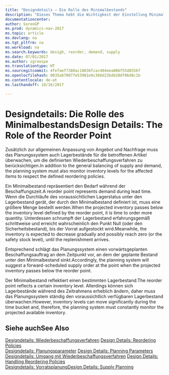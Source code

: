 ```yaml
---
title: "Designdetails – Die Rolle des Minimalbestands"
description: "Dieses Thema hebt die Wichtigkeit der Einstellung Minimalbed hervor, damit Sie wissen, wann Sie den Bestand erneuern müssen."
documentationcenter: 
author: SorenGP
ms.prod: dynamics-nav-2017
ms.topic: article
ms.devlang: na
ms.tgt_pltfrm: na
ms.workload: na
ms.search.keywords: desigh, reorder, demand, supply
ms.date: 07/01/2017
ms.author: sgroespe
ms.translationtype: HT
ms.sourcegitcommit: 4fefaef7380ac10836fcac404eea006f55d8556f
ms.openlocfilehash: 8035a670077e53981e9c366d22bdb20df06d8c1b
ms.contentlocale: de-at
ms.lasthandoff: 10/16/2017

---
```

# <a name="design-details-the-role-of-the-reorder-point"></a><span data-ttu-id="2bab7-103">Designdetails: Die Rolle des Minimalbestands</span><span class="sxs-lookup"><span data-stu-id="2bab7-103">Design Details: The Role of the Reorder Point</span></span>
<span data-ttu-id="2bab7-104">Zusätzlich zur allgemeinen Anpassung von Angebot und Nachfrage muss das Planungssystem auch Lagerbestände für die betroffenen Artikel überwachen, um die definierten Wiederbeschaffungsverfahren zu berücksichtigen.</span><span class="sxs-lookup"><span data-stu-id="2bab7-104">In addition to the general balancing of supply and demand, the planning system must also monitor inventory levels for the affected items to respect the defined reordering policies.</span></span>  
  
<span data-ttu-id="2bab7-105">Ein Minimalbestand repräsentiert den Bedarf während der Beschaffungszeit.</span><span class="sxs-lookup"><span data-stu-id="2bab7-105">A reorder point represents demand during lead time.</span></span> <span data-ttu-id="2bab7-106">Wenn die Durchläufe des voraussichtlichen Lagerstatus unter den Lagerbestand gerät, der durch den Minimalbestand definiert ist, muss eine größere Menge bestellt werden.</span><span class="sxs-lookup"><span data-stu-id="2bab7-106">When the projected inventory passes below the inventory level defined by the reorder point, it is time to order more quantity.</span></span> <span data-ttu-id="2bab7-107">Unterdessen schrumpft der Lagerbestand erfahrungsgemäß schrittweise und erreicht wahrscheinlich den Punkt Null (oder den Sicherheitsbestand), bis der Vorrat aufgestockt wird.</span><span class="sxs-lookup"><span data-stu-id="2bab7-107">Meanwhile, the inventory is expected to decrease gradually and possibly reach zero (or the safety stock level), until the replenishment arrives.</span></span>  
  
<span data-ttu-id="2bab7-108">Entsprechend schlägt das Planungssystem einen vorwärtsgeplanten Beschaffungsauftrag an dem Zeitpunkt vor, an dem der geplante Bestand unter den Minimalbestand sinkt.</span><span class="sxs-lookup"><span data-stu-id="2bab7-108">Accordingly, the planning system will suggest a forward-scheduled supply order at the point when the projected inventory passes below the reorder point.</span></span>  
  
<span data-ttu-id="2bab7-109">Der Minimalbestand reflektiert einen bestimmten Lagerbestand.</span><span class="sxs-lookup"><span data-stu-id="2bab7-109">The reorder point reflects a certain inventory level.</span></span> <span data-ttu-id="2bab7-110">Allerdings können sich Lagerbestände während des Zeitrahmens erheblich ändern, daher muss das Planungssystem ständig den voraussichtlich verfügbaren Lagerbestand überwachen.</span><span class="sxs-lookup"><span data-stu-id="2bab7-110">However, inventory levels can move significantly during the time bucket and, therefore, the planning system must constantly monitor the projected available inventory.</span></span>  
  
## <a name="see-also"></a><span data-ttu-id="2bab7-111">Siehe auch</span><span class="sxs-lookup"><span data-stu-id="2bab7-111">See Also</span></span>  
<span data-ttu-id="2bab7-112">[Designdetails: Wiederbeschaffungsverfahren](design-details-reordering-policies.md) </span><span class="sxs-lookup"><span data-stu-id="2bab7-112">[Design Details: Reordering Policies](design-details-reordering-policies.md) </span></span>  
<span data-ttu-id="2bab7-113">[Designdetails: Planungsparameter](design-details-planning-parameters.md) </span><span class="sxs-lookup"><span data-stu-id="2bab7-113">[Design Details: Planning Parameters](design-details-planning-parameters.md) </span></span>  
<span data-ttu-id="2bab7-114">[Designdetails: Umgang mit Wiederbeschaffungsverfahren](design-details-handling-reordering-policies.md) </span><span class="sxs-lookup"><span data-stu-id="2bab7-114">[Design Details: Handling Reordering Policies](design-details-handling-reordering-policies.md) </span></span>  
[<span data-ttu-id="2bab7-115">Designdetails: Vorratsplanung</span><span class="sxs-lookup"><span data-stu-id="2bab7-115">Design Details: Supply Planning</span></span>](design-details-supply-planning.md)
